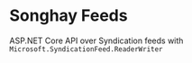 # Songhay Feeds

ASP.NET Core API over Syndication feeds with `Microsoft.SyndicationFeed.ReaderWriter`
